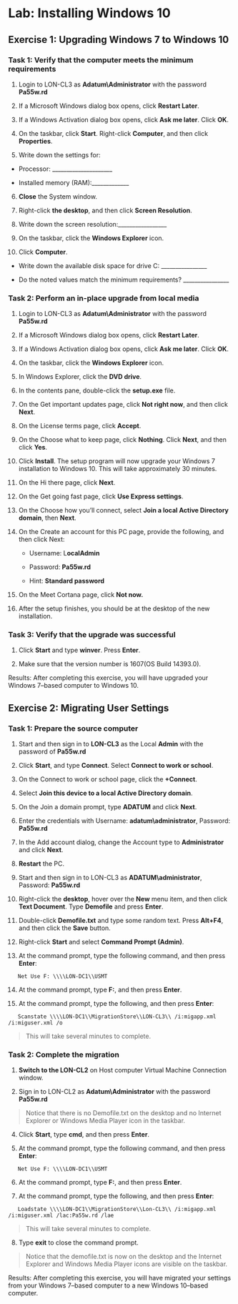 # Lab: Installing Windows 10


## Exercise 1: Upgrading Windows 7 to Windows 10

### Task 1: Verify that the computer meets the minimum requirements


1.  Login to LON-CL3 as **Adatum\\Administrator** with the password **Pa55w.rd**

2.  If a Microsoft Windows dialog box opens, click **Restart Later**.

3.  If a Windows Activation dialog box opens, click **Ask me later**. Click
    **OK**.

4.  On the taskbar, click **Start**. Right-click **Computer**, and then click
    **Properties**.

5.  Write down the settings for:

- Processor: \____________________\_

- Installed memory (RAM):____________\_

6.  **Close** the System window.

7.  Right-click **the desktop**, and then click **Screen Resolution**.

8.  Write down the screen resolution:________________\_

9.  On the taskbar, click the **Windows Explorer** icon.

10.  Click **Computer**.

- Write down the available disk space for drive C: \_______________\_

- Do the noted values match the minimum requirements? \_______________\_

### Task 2: Perform an in-place upgrade from local media
1. Login to LON-CL3 as **Adatum\\Administrator** with the password **Pa55w.rd**

2.  If a Microsoft Windows dialog box opens, click **Restart Later**.

3.  If a Windows Activation dialog box opens, click **Ask me later**. Click
    **OK**.

4.  On the taskbar, click the **Windows Explorer** icon.

5.  In Windows Explorer, click the **DVD drive**.

6.  In the contents pane, double-click the **setup.exe** file.

7.  On the Get important updates page, click **Not right now**, and then click
    **Next**.

8.  On the License terms page, click **Accept**.

9.  On the Choose what to keep page, click **Nothing**. Click **Next**, and then
    click **Yes**.

10.  Click **Install**. The setup program will now upgrade your Windows 7
    installation to Windows 10. This will take approximately 30 minutes.

11. On the Hi there page, click **Next**.

12. On the Get going fast page, click **Use Express settings**.

13. On the Choose how you’ll connect, select **Join a local Active Directory
    domain**, then **Next**.

14. On the Create an account for this PC page, provide the following, and then
    click Next:

    -   Username: L**ocalAdmin**

    -   Password: **Pa55w.rd**

    -   Hint: **Standard password**

15. On the Meet Cortana page, click **Not now.**

16. After the setup finishes, you should be at the desktop of the new
    installation.

### Task 3: Verify that the upgrade was successful 

1.  Click **Start** and type **winver**. Press **Enter**.

2.  Make sure that the version number is 1607(OS Build 14393.0).

Results: After completing this exercise, you will have upgraded your Windows
7–based computer to Windows 10.

## Exercise 2: Migrating User Settings

### Task 1: Prepare the source computer 

1.  Start and then sign in to **LON-CL3** as the Local **Admin** with the
    password of **Pa55w.rd**

2.  Click **Start**, and type **Connect**. Select **Connect to work or school**.

3.  On the Connect to work or school page, click the **+Connect**.

4.  Select **Join this device to a local Active Directory domain**.

5.  On the Join a domain prompt, type **ADATUM** and click **Next**.

6.  Enter the credentials with Username: **adatum\\administrator**, Password:
    **Pa55w.rd**

7.  In the Add account dialog, change the Account type to **Administrator** and
    click **Next**.

8.  **Restart** the PC.

9.  Start and then sign in to LON-CL3 as **ADATUM\\administrator**, Password:
    **Pa55w.rd**

10. Right-click the **desktop**, hover over the **New** menu item, and then
    click **Text Document**. Type **Demofile** and press **Enter**.

11. Double-click **Demofile.txt** and type some random text. Press **Alt+F4**,
    and then click the **Save** button.

12. Right-click **Start** and select **Command Prompt (Admin)**.

13. At the command prompt, type the following command, and then press **Enter**:

 `   Net Use F: \\\\LON-DC1\\USMT`

14.  At the command prompt, type **F:**, and then press **Enter**.

15.  At the command prompt, type the following, and then press **Enter**:

 `   Scanstate \\\\LON-DC1\\MigrationStore\\LON-CL3\\ /i:migapp.xml /i:miguser.xml /o`

>   This will take several minutes to complete.

### Task 2: Complete the migration 

1.  **Switch to the LON-CL2** on Host computer Virtual Machine Connection
    window.

2.  Sign in to LON-CL2 as **Adatum\\Administrator** with the password
    **Pa55w.rd**

>   Notice that there is no Demofile.txt on the desktop and no Internet Explorer
>   or Windows Media Player icon in the taskbar.

4.  Click **Start**, type **cmd**, and then press **Enter**.

5.  At the command prompt, type the following command, and then press **Enter**:

 `   Net Use F: \\\\LON-DC1\\USMT`

6.  At the command prompt, type **F:**, and then press **Enter**.

7.  At the command prompt, type the following, and then press **Enter**:

 `   Loadstate \\\\LON-DC1\\MigrationStore\\Lon-CL3\\ /i:migapp.xml /i:miguser.xml /lac:Pa55w.rd /lae`

>   This will take several minutes to complete.

8.  Type **exit** to close the command prompt.

>   Notice that the demofile.txt is now on the desktop and the Internet
>   Explorer and Windows Media Player icons are visible on the taskbar.

Results: After completing this exercise, you will have migrated your settings
from your Windows 7–based computer to a new Windows 10–based computer.
